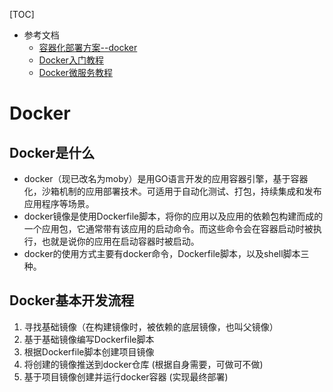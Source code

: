 [TOC]

- 参考文档
  - [容器化部署方案--docker](https://zhuanlan.zhihu.com/p/26517832)
  - [Docker入门教程](http://www.ruanyifeng.com/blog/2018/02/docker-tutorial.html)
  - [Docker微服务教程](http://www.ruanyifeng.com/blog/2018/02/docker-wordpress-tutorial.html)

# Docker

## Docker是什么

- docker（现已改名为moby）是用GO语言开发的应用容器引擎，基于容器化，沙箱机制的应用部署技术。可适用于自动化测试、打包，持续集成和发布应用程序等场景。
- docker镜像是使用Dockerfile脚本，将你的应用以及应用的依赖包构建而成的一个应用包，它通常带有该应用的启动命令。而这些命令会在容器启动时被执行，也就是说你的应用在启动容器时被启动。
- docker的使用方式主要有docker命令，Dockerfile脚本，以及shell脚本三种。

## Docker基本开发流程

1. 寻找基础镜像（在构建镜像时，被依赖的底层镜像，也叫父镜像）
1. 基于基础镜像编写Dockerfile脚本
1. 根据Dockerfile脚本创建项目镜像
1. 将创建的镜像推送到docker仓库 (根据自身需要，可做可不做)
1. 基于项目镜像创建并运行docker容器 (实现最终部署)